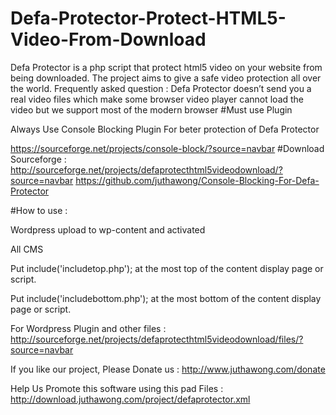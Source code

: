 # Defa-Protector-Protect-HTML5-Video-From-Download
Defa Protector is a php script that protect html5 video on your website from being downloaded.  The project aims to give a safe video protection all over the world.  Frequently asked question :  Defa Protector doesn’t send you a real video files which make some browser video player cannot load the video but we support most of the modern browser
#Must use Plugin

Always Use Console Blocking Plugin For beter protection of Defa Protector

https://sourceforge.net/projects/console-block/?source=navbar
#Download
Sourceforge : 
http://sourceforge.net/projects/defaprotecthtml5videodownload/?source=navbar
https://github.com/juthawong/Console-Blocking-For-Defa-Protector

#How to use :

Wordpress upload to wp-content and activated

All CMS

Put include('includetop.php'); at the most top of the content display page or script.

Put include('includebottom.php'); at the most bottom of the content display page or script.

For Wordpress Plugin and other files : http://sourceforge.net/projects/defaprotecthtml5videodownload/files/?source=navbar

If you like our project, Please Donate us : http://www.juthawong.com/donate 

Help Us Promote this software using this pad Files  : http://download.juthawong.com/project/defaprotector.xml
